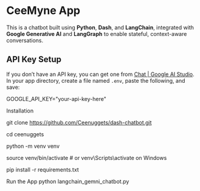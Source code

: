 # CeeMyne App

This is a chatbot built using **Python**, **Dash**, and **LangChain**, integrated with **Google Generative AI** and **LangGraph** to enable stateful, context-aware conversations.



## API Key Setup
If you don’t have an API key, you can get one from [Chat | Google AI Studio](https://aistudio.google.com/prompts/new_chat).  
In your app directory, create a file named `.env`, paste the following, and save:

GOOGLE_API_KEY="your-api-key-here"

Installation

git clone https://github.com/Ceenuggets/dash-chatbot.git

cd ceenuggets

python -m venv venv

source venv/bin/activate  # or venv\Scripts\activate on Windows

pip install -r requirements.txt

Run the App
python langchain_gemni_chatbot.py
